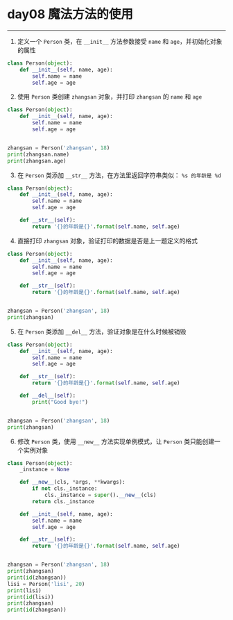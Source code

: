 # day08 魔法方法的使用

---
1. 定义一个 `Person` 类，在 `__init__` 方法参数接受 `name` 和 `age`，并初始化对象的属性

```python
class Person(object):
    def __init__(self, name, age):
        self.name = name
        self.age = age
```

2. 使用 `Person` 类创建 `zhangsan` 对象，并打印 `zhangsan` 的 `name` 和 `age`

```python
class Person(object):
    def __init__(self, name, age):
        self.name = name
        self.age = age


zhangsan = Person('zhangsan', 18)
print(zhangsan.name)
print(zhangsan.age)
```

3. 在 `Person` 类添加 `__str__` 方法，在方法里返回字符串类似： `%s 的年龄是 %d`

```python
class Person(object):
    def __init__(self, name, age):
        self.name = name
        self.age = age

    def __str__(self):
        return '{}的年龄是{}'.format(self.name, self.age)
```


4. 直接打印 `zhangsan` 对象，验证打印的数据是否是上一题定义的格式

```python
class Person(object):
    def __init__(self, name, age):
        self.name = name
        self.age = age

    def __str__(self):
        return '{}的年龄是{}'.format(self.name, self.age)


zhangsan = Person('zhangsan', 18)
print(zhangsan)
```

5. 在 `Person` 类添加 `__del__` 方法，验证对象是在什么时候被销毁

```python
class Person(object):
    def __init__(self, name, age):
        self.name = name
        self.age = age

    def __str__(self):
        return '{}的年龄是{}'.format(self.name, self.age)

    def __del__(self):
        print("Good bye!")


zhangsan = Person('zhangsan', 18)
print(zhangsan)
```

6. 修改 `Person` 类，使用 `__new__` 方法实现单例模式，让 `Person` 类只能创建一个实例对象

```python
class Person(object):
    _instance = None

    def __new__(cls, *args, **kwargs):
        if not cls._instance:
            cls._instance = super().__new__(cls)
        return cls._instance

    def __init__(self, name, age):
        self.name = name
        self.age = age

    def __str__(self):
        return '{}的年龄是{}'.format(self.name, self.age)


zhangsan = Person('zhangsan', 18)
print(zhangsan)
print(id(zhangsan))
lisi = Person('lisi', 20)
print(lisi)
print(id(lisi))
print(zhangsan)
print(id(zhangsan))
```

